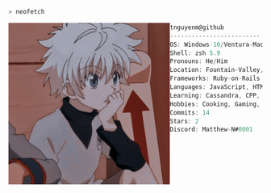 ```zsh
> neofetch
```

<img align="left" src="./assets/images/img_0001.jpg" width="320" /> 

```csharp
tnguyenm@github
-------------------------
OS: Windows-10/Ventura-MacOS
Shell: zsh 5.9
Pronouns: He/Him
Location: Fountain-Valley, CA
Frameworks: Ruby-on-Rails
Languages: JavaScript, HTML, CSS
Learning: Cassandra, CPP, Ruby, Node.js
Hobbies: Cooking, Gaming, Tennis
Commits: 14
Stars: 2
Discord: Matthew-N#0001
```
